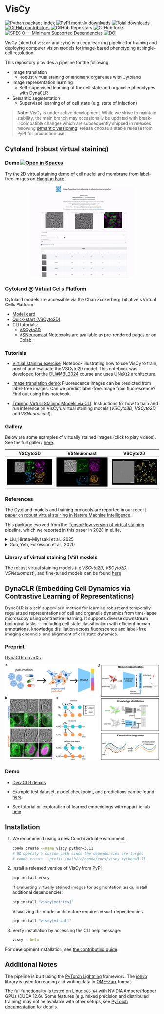 # VisCy

[![Python package index](https://img.shields.io/pypi/v/viscy.svg)](https://pypi.org/project/viscy)
[![PyPI monthly downloads](https://img.shields.io/pypi/dm/viscy.svg)](https://pypistats.org/packages/viscy)
[![Total downloads](https://pepy.tech/badge/viscy)](https://pepy.tech/project/viscy)
[![GitHub contributors](https://img.shields.io/github/contributors-anon/mehta-lab/VisCy)](https://github.com/mehta-lab/VisCy/graphs/contributors)
![GitHub Repo stars](https://img.shields.io/github/stars/mehta-lab/VisCy)
![GitHub forks](https://img.shields.io/github/forks/mehta-lab/VisCy)
[![SPEC 0 — Minimum Supported Dependencies](https://img.shields.io/badge/SPEC-0-green?labelColor=%23004811&color=%235CA038)](https://scientific-python.org/specs/spec-0000/)
[![DOI](https://zenodo.org/badge/DOI/10.5281/zenodo.15022186.svg)](https://doi.org/10.5281/zenodo.15022186)

VisCy (blend of `vision` and `cyto`) is a deep learning pipeline for training and deploying computer vision models for image-based phenotyping at single-cell resolution.

This repository provides a pipeline for the following.

- Image translation
  - Robust virtual staining of landmark organelles with Cytoland
- Image representation learning
  - Self-supervised learning of the cell state and organelle phenotypes with DynaCLR
- Semantic segmentation
  - Supervised learning of of cell state (e.g. state of infection)

> **Note:**
VisCy is under active development.
While we strive to maintain stability,
the main branch may occasionally be updated with break-incompatible changes
which are subsequently shipped in releases following [semantic versioning](https://semver.org/).
Please choose a stable release from PyPI for production use.

## Cytoland (robust virtual staining)

### Demo [![Open in Spaces](https://huggingface.co/datasets/huggingface/badges/resolve/main/open-in-hf-spaces-sm-dark.svg)](https://huggingface.co/spaces/chanzuckerberg/Cytoland)

Try the 2D virtual staining demo of cell nuclei and membrane from label-free images on
[Hugging Face](https://huggingface.co/spaces/chanzuckerberg/Cytoland).

<p align="center">
<a href="https://huggingface.co/spaces/chanzuckerberg/Cytoland" target="_blank" rel="noopener noreferrer">
<img src="https://github.com/mehta-lab/VisCy/blob/7d3bed92e91fb44611a45be5350320d65ffcc111/docs/figures/vs_hf_demo.gif?raw=true" alt="Virtual Staining App Demo" height="300px" />
</a>
</p>

### Cytoland @ Virtual Cells Platform

Cytoland models are accessible via the Chan Zuckerberg Initiative's Virtual Cells Platform

- [Model card](https://virtualcellmodels.cziscience.com/model/01961244-1970-7851-a4b9-fdbfa2fba9b2)
- [Quick-start (VSCyto2D)](https://virtualcellmodels.cziscience.com/quickstart/cytoland-quickstart)
- CLI tutorials:
  - [VSCyto3D](https://virtualcellmodels.cziscience.com/tutorial/cytoland-tutorial)
  - [VSNeuromast](https://virtualcellmodels.cziscience.com/tutorial/cytoland-neuromast)
Notebooks are available as pre-rendered pages or on Colab:

### Tutorials

- [Virtual staining exercise](https://github.com/mehta-lab/VisCy/blob/main/examples/virtual_staining/dlmbl_exercise/solution.ipynb):
Notebook illustrating how to use VisCy to train, predict and evaluate the VSCyto2D model. This notebook was developed for the [DL@MBL2024](https://github.com/dlmbl/DL-MBL-2024) course and uses UNeXt2 architecture.

- [Image translation demo](https://github.com/mehta-lab/VisCy/blob/main/examples/virtual_staining/img2img_translation/solution.ipynb): Fluorescence images can be predicted from label-free images. Can we predict label-free image from fluorescence? Find out using this notebook.

- [Training Virtual Staining Models via CLI](https://github.com/mehta-lab/VisCy/wiki/virtual-staining-instructions):
Instructions for how to train and run inference on VisCy's virtual staining models (*VSCyto3D*, *VSCyto2D* and *VSNeuromast*).

### Gallery

Below are some examples of virtually stained images (click to play videos).
See the full gallery [here](https://github.com/mehta-lab/VisCy/wiki/Gallery).

| VSCyto3D | VSNeuromast | VSCyto2D |
|:---:|:---:|:---:|
| [![HEK293T](https://github.com/mehta-lab/VisCy/blob/dde3e27482e58a30f7c202e56d89378031180c75/docs/figures/svideo_1.png?raw=true)](https://github.com/mehta-lab/VisCy/assets/67518483/d53a81eb-eb37-44f3-b522-8bd7bddc7755) | [![Neuromast](https://github.com/mehta-lab/VisCy/blob/dde3e27482e58a30f7c202e56d89378031180c75/docs/figures/svideo_3.png?raw=true)](https://github.com/mehta-lab/VisCy/assets/67518483/4cef8333-895c-486c-b260-167debb7fd64) | [![A549](https://github.com/mehta-lab/VisCy/blob/dde3e27482e58a30f7c202e56d89378031180c75/docs/figures/svideo_5.png?raw=true)](https://github.com/mehta-lab/VisCy/assets/67518483/287737dd-6b74-4ce3-8ee5-25fbf8be0018) |

### References

The Cytoland models and training protocols are reported in our recent [paper on robust virtual staining in Nature Machine Intelligence]([https://www.biorxiv.org/content/10.1101/2024.05.31.596901](https://www.nature.com/articles/s42256-025-01046-2)).

This package evolved from the [TensorFlow version of virtual staining pipeline](https://github.com/mehta-lab/microDL), which we reported in [this paper in 2020 in eLife](https://elifesciences.org/articles/55502).

<details>
  <summary>Liu, Hirata-Miyasaki et al., 2025</summary>

  <pre><code>
 
@article{liu_robust_2025,
	title = {Robust virtual staining of landmark organelles with {Cytoland}},
	copyright = {2025 The Author(s)},
	issn = {2522-5839},
	url = {https://www.nature.com/articles/s42256-025-01046-2},
	doi = {10.1038/s42256-025-01046-2},
	abstract = {Correlative live-cell imaging of landmark organelles—such as nuclei, nucleoli, cell membranes, nuclear envelope and lipid droplets—is critical for systems cell biology and drug discovery. However, achieving this with molecular labels alone remains challenging. Virtual staining of multiple organelles and cell states from label-free images with deep neural networks is an emerging solution. Virtual staining frees the light spectrum for imaging molecular sensors, photomanipulation or other tasks. Current methods for virtual staining of landmark organelles often fail in the presence of nuisance variations in imaging, culture conditions and cell types. Here we address this with Cytoland, a collection of models for robust virtual staining of landmark organelles across diverse imaging parameters, cell states and types. These models were trained with self-supervised and supervised pre-training using a flexible convolutional architecture (UNeXt2) and augmentations inspired by image formation of light microscopes. Cytoland models enable virtual staining of nuclei and membranes across multiple cell types—including human cell lines, zebrafish neuromasts, induced pluripotent stem cells (iPSCs) and iPSC-derived neurons—under a range of imaging conditions. We assess models using intensity, segmentation and application-specific measurements obtained from virtually and experimentally stained nuclei and membranes. These models rescue missing labels, correct non-uniform labelling and mitigate photobleaching. We share multiple pre-trained models, open-source software (VisCy) for training, inference and deployment, and the datasets.},
	language = {en},
	urldate = {2025-06-23},
	journal = {Nature Machine Intelligence},
	author = {Liu, Ziwen and Hirata-Miyasaki, Eduardo and Pradeep, Soorya and Rahm, Johanna V. and Foley, Christian and Chandler, Talon and Ivanov, Ivan E. and Woosley, Hunter O. and Lee, See-Chi and Khadka, Sudip and Lao, Tiger and Balasubramanian, Akilandeswari and Marreiros, Rita and Liu, Chad and Januel, Camille and Leonetti, Manuel D. and Aviner, Ranen and Arias, Carolina and Jacobo, Adrian and Mehta, Shalin B.},
	month = jun,
	year = {2025},
	note = {Publisher: Nature Publishing Group},
	pages = {1--15},
	file = {Full Text PDF:/Users/shalin.mehta/Zotero/storage/XCXBDJ5N/Liu et al. - 2025 - Robust virtual staining of landmark organelles wit.pdf:application/pdf},
}
</code></pre>
</details>

<details>
 <summary>Guo, Yeh, Folkesson et al., 2020</summary>

  <pre><code>
  @article {10.7554/eLife.55502,
      article_type = {journal},
      title = {Revealing architectural order with quantitative label-free imaging and deep learning},
      author = {Guo, Syuan-Ming and Yeh, Li-Hao and Folkesson, Jenny and Ivanov, Ivan E and Krishnan, Anitha P and Keefe, Matthew G and Hashemi, Ezzat and Shin, David and Chhun, Bryant B and Cho, Nathan H and Leonetti, Manuel D and Han, May H and Nowakowski, Tomasz J and Mehta, Shalin B},
      editor = {Forstmann, Birte and Malhotra, Vivek and Van Valen, David},
      volume = 9,
      year = 2020,
      month = {jul},
      pub_date = {2020-07-27},
      pages = {e55502},
      citation = {eLife 2020;9:e55502},
      doi = {10.7554/eLife.55502},
      url = {https://doi.org/10.7554/eLife.55502},
      keywords = {label-free imaging, inverse algorithms, deep learning, human tissue, polarization, phase},
      journal = {eLife},
      issn = {2050-084X},
      publisher = {eLife Sciences Publications, Ltd},
      }
    </code></pre>
  </details>

### Library of virtual staining (VS) models

The robust virtual staining models (i.e *VSCyto2D*, *VSCyto3D*, *VSNeuromast*), and fine-tuned models can be found [here](https://github.com/mehta-lab/VisCy/wiki/Library-of-virtual-staining-(VS)-Models)


## DynaCLR (Embedding Cell Dynamics via Contrastive Learning of Representations)

DynaCLR is a self-supervised method for learning robust and temporally-regularized representations of cell and organelle dynamics from time-lapse microscopy using contrastive learning. It supports diverse downstream biological tasks -- including cell state classification with efficient human annotations, knowledge distillation across fluorescence and label-free imaging channels, and alignment of cell state dynamics.

### Preprint
[DynaCLR on arXiv](https://arxiv.org/abs/2410.11281):

![DynaCLR schematic](https://github.com/mehta-lab/VisCy/blob/e5318d88e2bb5d404d3bae8d633b8cc07b1fbd61/docs/figures/DynaCLR_schematic_v2.png?raw=true)


### Demo
- [DynaCLR demos](examples/DynaCLR/README.md)

- Example test dataset, model checkpoint, and predictions can be found
[here](https://public.czbiohub.org/comp.micro/viscy/DynaCLR_demo/).

- See tutorial on exploration of learned embeddings with napari-iohub
[here](https://github.com/czbiohub-sf/napari-iohub/wiki/View-tracked-cells-and-their-associated-predictions/).


## Installation

1. We recommend using a new Conda/virtual environment.

    ```sh
    conda create --name viscy python=3.11
    # OR specify a custom path since the dependencies are large:
    # conda create --prefix /path/to/conda/envs/viscy python=3.11
    ```

2. Install a released version of VisCy from PyPI:

    ```sh
    pip install viscy
    ```

    If evaluating virtually stained images for segmentation tasks,
    install additional dependencies:

    ```sh
    pip install "viscy[metrics]"
    ```

    Visualizing the model architecture requires `visual` dependencies:

    ```sh
    pip install "viscy[visual]"
    ```

3. Verify installation by accessing the CLI help message:

    ```sh
    viscy --help
    ```

For development installation, see [the contributing guide](https://github.com/mehta-lab/VisCy/blob/main/CONTRIBUTING.md).

## Additional Notes

The pipeline is built using the [PyTorch Lightning](https://www.pytorchlightning.ai/index.html) framework.
The [iohub](https://github.com/czbiohub-sf/iohub) library is used
for reading and writing data in [OME-Zarr](https://www.nature.com/articles/s41592-021-01326-w) format.

The full functionality is tested on Linux `x86_64` with NVIDIA Ampere/Hopper GPUs (CUDA 12.6).
Some features (e.g. mixed precision and distributed training) may not be available with other setups,
see [PyTorch documentation](https://pytorch.org) for details.
